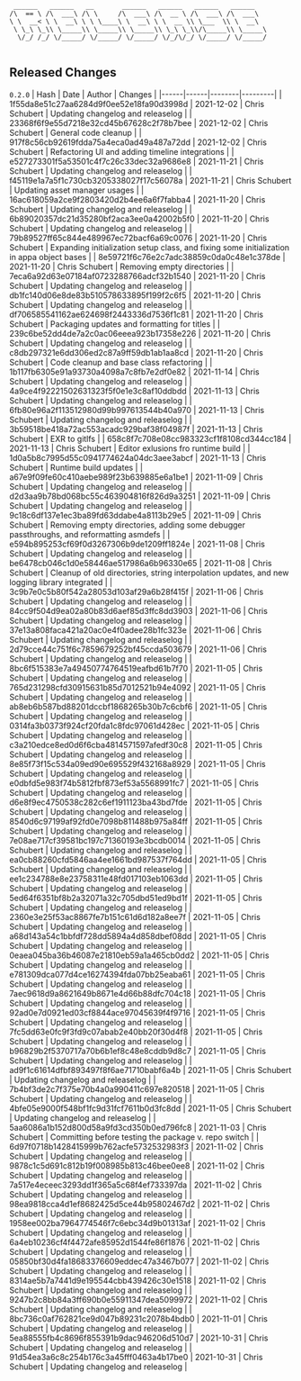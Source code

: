 ```
 ______   ______   __       ______   ______   ______   ______    
/\  == \ /\  ___\ /\ \     /\  ___\ /\  __ \ /\  ___\ /\  ___\   
\ \  __< \ \  __\ \ \ \____\ \  __\ \ \  __ \\ \___  \\ \  __\   
 \ \_\ \_\\ \_____\\ \_____\\ \_____\\ \_\ \_\\/\_____\\ \_____\ 
  \/_/ /_/ \/_____/ \/_____/ \/_____/ \/_/\/_/ \/_____/ \/_____/ 
                                                                 
```


## Released Changes

`0.2.0`
| Hash | Date | Author | Changes |
|------|------|--------|---------|
| 1f55da8e51c27aa6284d9f0ee52e18fa90d3998d | 2021-12-02 | Chris Schubert | Updating changelog and releaselog |
| 23368f6f9e55d7218e32cd45b67628c2f78b7bee | 2021-12-02 | Chris Schubert | General code cleanup |
| 917f8c56cb92619fdda75a4eca0ad49a487a72dd | 2021-12-02 | Chris Schubert | Refactoring UI and adding timeline integrations |
| e527273301f5a53501c4f7c26c33dec32a9686e8 | 2021-11-21 | Chris Schubert | Updating changelog and releaselog |
| f45119e1a7a5f1c730cb3205338027f17c56078a | 2021-11-21 | Chris Schubert | Updating asset manager usages |
| 16ac618059a2ce9f2803420d2b4ee6a6f7fabba4 | 2021-11-20 | Chris Schubert | Updating changelog and releaselog |
| 6b89020357dc21d35280bf2aca3ee0a42002b5f0 | 2021-11-20 | Chris Schubert | Updating changelog and releaselog |
| 79b89527ff65c844e489967ec72bacf6a69c0076 | 2021-11-20 | Chris Schubert | Expanding initialization setup class, and fixing some initialization in appa object bases |
| 8e59721f6c76e2c7adc38859c0da0c48e1c378de | 2021-11-20 | Chris Schubert | Removing empty directories |
| 7eca6a92d63e07184af0723288766adcf32b1540 | 2021-11-20 | Chris Schubert | Updating changelog and releaselog |
| db1fc140d06e8de83b510578633895f199f2c6f5 | 2021-11-20 | Chris Schubert | Updating changelog and releaselog |
| df706585541162ae624698f2443336d7536f1c81 | 2021-11-20 | Chris Schubert | Packaging updates and formatting for titles |
| 239c6be52dd4de7a2c0ac06eeea923b17358e226 | 2021-11-20 | Chris Schubert | Updating changelog and releaselog |
| c8db297321e6dd306ed2c87a9ff59db1ab1aa8cd | 2021-11-20 | Chris Schubert | Code cleanup and base class refactoring |
| 1b117fb6305e91a93730a4098a7c8fb7e2df0e82 | 2021-11-14 | Chris Schubert | Updating changelog and releaselog |
| 4a9ce4f92221502631323f5f0e1e3c8af10ddbdd | 2021-11-13 | Chris Schubert | Updating changelog and releaselog |
| 6fb80e96a2f113512980d99b997613544b40a970 | 2021-11-13 | Chris Schubert | Updating changelog and releaselog |
| 3b59518be418a72ac553acadc929baf38f04987f | 2021-11-13 | Chris Schubert | EXR to gitlfs |
| 658c8f7c708e08cc983323cf1f8108cd344cc184 | 2021-11-13 | Chris Schubert | Editor exlusions fro runtime build |
| 1d0a5b8c7995d55c0941774624a04dc3aee3abcf | 2021-11-13 | Chris Schubert | Runtime build updates |
| a67e9f09fe60c410aebe989f23b639885e6a1be1 | 2021-11-09 | Chris Schubert | Updating changelog and releaselog |
| d2d3aa9b78bd068bc55c463904816f826d9a3251 | 2021-11-09 | Chris Schubert | Updating changelog and releaselog |
| 9c18c6df137e1ec3ba89fd63ddabe4a8113b29e5 | 2021-11-09 | Chris Schubert | Removing empty directories, adding some debugger passthroughs, and reformatting asmdefs |
| e594b895253cf69f0d3267306b9de1209ff1824e | 2021-11-08 | Chris Schubert | Updating changelog and releaselog |
| be6478cb046c1d0e58446ae517986a6b96330e65 | 2021-11-08 | Chris Schubert | Cleanup of old directories, string interpolation updates, and new logging library integrated |
| 3c9b7e0c5b80f542a28053d103af29a6b28f415f | 2021-11-06 | Chris Schubert | Updating changelog and releaselog |
| 84cc9f504d9ea02a80b83d6aef85d3ffc8dd3903 | 2021-11-06 | Chris Schubert | Updating changelog and releaselog |
| 37e13a808faca421a20ac0e4f0adee28b1fc323e | 2021-11-06 | Chris Schubert | Updating changelog and releaselog |
| 2d79cce44c751f6c7859679252bf45ccda503679 | 2021-11-06 | Chris Schubert | Updating changelog and releaselog |
| 8bc6f515383e7a49450774764519eafbd61b7f70 | 2021-11-05 | Chris Schubert | Updating changelog and releaselog |
| 765d231298cfd30915631b85d7012521b94e4092 | 2021-11-05 | Chris Schubert | Updating changelog and releaselog |
| ab8eb6b587bd88201dccbf1868265b30b7c6cbf6 | 2021-11-05 | Chris Schubert | Updating changelog and releaselog |
| 0314fa3b0373f924cf20fda1c8fdc97061d428ec | 2021-11-05 | Chris Schubert | Updating changelog and releaselog |
| c3a210edce8ed0d6f6cba4814571597afedf30c8 | 2021-11-05 | Chris Schubert | Updating changelog and releaselog |
| 8e85f73f15c534a09ed90e695529f432168a8929 | 2021-11-05 | Chris Schubert | Updating changelog and releaselog |
| e0dbfd5e983f74b5812fbf873ef53a5568991fc7 | 2021-11-05 | Chris Schubert | Updating changelog and releaselog |
| d6e8f9ec4750538c282c6ef1911123ba43bd7fde | 2021-11-05 | Chris Schubert | Updating changelog and releaselog |
| 8540d6c97199af92fd0e7098b811488b975a84ff | 2021-11-05 | Chris Schubert | Updating changelog and releaselog |
| 7e08ae717cf39581bc197c71360193e3bcdb0014 | 2021-11-05 | Chris Schubert | Updating changelog and releaselog |
| ea0cb88260cfd5846aa4ee1661bd987537f764dd | 2021-11-05 | Chris Schubert | Updating changelog and releaselog |
| ee1c234788e8e23758311e48fd017103eb1063dd | 2021-11-05 | Chris Schubert | Updating changelog and releaselog |
| 5ed64f6351bf8b2a32071a32c705dbd51ed9bd1f | 2021-11-05 | Chris Schubert | Updating changelog and releaselog |
| 2360e3e25f53ac8867fe7b151c61d6d182a8ee7f | 2021-11-05 | Chris Schubert | Updating changelog and releaselog |
| a68d143a54c1bbfdf728dd5894a4d858dbef08dd | 2021-11-05 | Chris Schubert | Updating changelog and releaselog |
| 0eaea045ba36b46087e21810eb59a1a465cb0dd2 | 2021-11-05 | Chris Schubert | Updating changelog and releaselog |
| e781309dca077d4ce16274394fda07bb25eaba61 | 2021-11-05 | Chris Schubert | Updating changelog and releaselog |
| 7aec9618d9a8621649b8671e4d66b88dfc704c18 | 2021-11-05 | Chris Schubert | Updating changelog and releaselog |
| 92ad0e7d0921ed03cf8844ace97045639f4f9716 | 2021-11-05 | Chris Schubert | Updating changelog and releaselog |
| 7fc5dd63e0fc9f3fd9c07abab2e40bb20f30d4f8 | 2021-11-05 | Chris Schubert | Updating changelog and releaselog |
| b96829b2f5370717a70b6b1ef8c48e8cddb9d8c7 | 2021-11-05 | Chris Schubert | Updating changelog and releaselog |
| ad9f1c61614dfbf893497f8f6ae71710babf6a4b | 2021-11-05 | Chris Schubert | Updating changelog and releaselog |
| 7b4bf3de2c7f375e70b4a0a990411c697e820518 | 2021-11-05 | Chris Schubert | Updating changelog and releaselog |
| 4bfe05e9000f548bf1fc9d31fcf7611b0d3fc8dd | 2021-11-05 | Chris Schubert | Updating changelog and releaselog |
| 5aa6086a1b152d800d58a9fd3cd350b0ed796fc8 | 2021-11-03 | Chris Schubert | Committing before testing the package v. repo switch |
| 6d97f0718b1428415999b762acfe5732532983f3 | 2021-11-02 | Chris Schubert | Updating changelog and releaselog |
| 9878c1c5d691c812b19f008985b813c46bee0ee8 | 2021-11-02 | Chris Schubert | Updating changelog and releaselog |
| 7a517e4eceec3293dd1f365a5c68f4ef733397da | 2021-11-02 | Chris Schubert | Updating changelog and releaselog |
| 98ea9818cca4d1ef8682425d5ce44b95802467d2 | 2021-11-02 | Chris Schubert | Updating changelog and releaselog |
| 1958ee002ba7964774546f7c6ebc34d9b01313af | 2021-11-02 | Chris Schubert | Updating changelog and releaselog |
| 6a4eb10236cf4f4472afe85952d1544fe86f1876 | 2021-11-02 | Chris Schubert | Updating changelog and releaselog |
| 05850bf30d4fa18683376609eddec47a3467b077 | 2021-11-02 | Chris Schubert | Updating changelog and releaselog |
| 8314ae5b7a7441d9e195544cbb439426c30e1518 | 2021-11-02 | Chris Schubert | Updating changelog and releaselog |
| 9247b2c8bb84a3ff690b0e55911347dea5099972 | 2021-11-02 | Chris Schubert | Updating changelog and releaselog |
| 8bc736c0af762821ce9d047b89231c2078b4bdb0 | 2021-11-01 | Chris Schubert | Updating changelog and releaselog |
| 5ea88555fb4c8696f855391b9dac946206d510d7 | 2021-10-31 | Chris Schubert | Updating changelog and releaselog |
| 91d54ea3a6c8c254b176c3a45fff0463a4b17be0 | 2021-10-31 | Chris Schubert | Updating changelog and releaselog |
